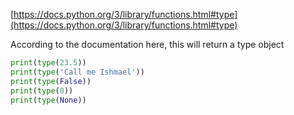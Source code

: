 [https://docs.python.org/3/library/functions.html#type](https://docs.python.org/3/library/functions.html#type) 

According to the documentation here, this will return a type object 

```python
print(type(23.5))
print(type('Call me Ishmael'))
print(type(False))
print(type(0))
print(type(None))
```